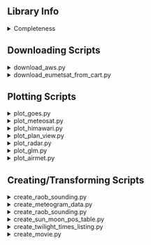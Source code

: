 ## Library Info

<details>
<summary>Completeness</summary>

| Script | Completeness | Next Goal |
|---|---|---|
|`airmet_to_json_wizard.py`| 🟩🟩🟩🟩🟩🟩🟩🟩🟩⬜ | Clean code |
|`create_meteogram_data.py`| 🟩🟩🟩🟩🟩⬜⬜⬜⬜⬜ | Model support (ERA5/GFS/WRF/+), other variables, clean code |
|`create_movie.py`| 🟩🟩🟩🟩🟩🟩🟩⬜⬜⬜ | Clean code, options for more video formats |
|`create_raob_sounding.py`| 🟩🟩🟩🟩⬜⬜⬜⬜⬜⬜ | Model support (GFS/WRF/+), clean code |
|`create_sun_moon_pos_table.py`| 🟩🟩🟩🟩🟩🟩🟩🟩🟩⬜ | Elevation support |
|`create_twilight_times_listing.py`| 🟩🟩🟩🟩🟩🟩🟩🟩🟩⬜ | Elevation support, clean code |
|`download_aws.py`| 🟩🟩🟩🟩🟩🟩🟩⬜⬜⬜ | Clean code, model forecast data support |
|`download_eumetsat_from_cart.py`| 🟩🟩🟩🟩🟩🟩🟩🟩⬜⬜ | Clean code |
|`plot_airmet.py`| 🟩🟩🟩🟩⬜⬜⬜⬜⬜⬜ | Clean code, make more general purpose (CSIGs, etc) |
|`plot_cross_section.py`| 🟩⬜⬜⬜⬜⬜⬜⬜⬜⬜ | Build functionality |
|`plot_glm.py`| 🟩🟩🟩🟩🟩🟩🟩⬜⬜⬜ | Clean code, update |
|`plot_goes.py`| 🟩🟩🟩🟩🟩🟩🟩🟩⬜⬜ | Clean code, add in addl. composites |
|`plot_himawari.py`| 🟩🟩🟩🟩🟩🟩🟩⬜⬜⬜ | Clean code, add in addl. composites |
|`plot_meteosat.py`| 🟩🟩🟩🟩🟩🟩🟩⬜⬜⬜ | Clean code, add in addl. composites |
|`plot_plan_view.py`| 🟩🟩🟩🟩🟩⬜⬜⬜⬜⬜ | Model support (GFS/WRF/+), surface-level support, addl. variables |
|`plot_radar.py`| 🟩🟩🟩🟩🟩🟩⬜⬜⬜⬜ | Variable suppport |

</details>

## Downloading Scripts

<details>
<summary>download_aws.py</summary>

A script to download certain products from AWS S3 buckets.

> [!NOTE]
> Implemented products are: Multiband ABI and GLM data from GOES 16, 17, and 18,
> AHI data from Himawari 8 and 9, zero-hour analysis data from the GFS and HRRR models,
> Level 2 NEXRAD data by radar ID, and multi-radar multi-sensor data.

Output → Files downloaded from AWS of the selected product, filtered by time.

Options

| Option | Variable/Flag | Input | Description | 
|---|---|---|---|
| save_directory | _(required)_ | path | Directory to save downloaded files to |
| satellite | -s, --satellite | goes16, goes17, goes18, goes16-glm, goes17-glm, goes18-glm, hw8, hw9 | Specify a satellite product to download |
| model | -m, --model | gfs-anl, hrrr-anl | Specify a model product to download |
| radar | -r, --radar | radar_id (string) | Specify a radar to download data from ("mrms" for MRMS data) |
| start_time | --start-time | yyyy mm dd hh mm (int) | Download data starting at this time |
| end_time | --end-time | yyyy mm dd hh mm (int) | Download data until this time |
| around_time | --around-time | yyyy mm dd hh mm hr_del (int) | Download data around this time, with the length of the window specified by an hour delta |

</details>

<details>
<summary>download_eumetsat_from_cart.py</summary>

A script to download products from the EUMETSAT data store, via a saved cart file. 

Input → Saved "cart" file(s) from data.eumetsat.int, in XML format.

In order to get a saved cart file, the following steps must be taken:
1. Navigate to the desired product, and save the desired product times to your "cart".
2. Navigate to the cart page, and click "download cart".
3. Save the contents of the cart to an XML file.

Output → Files downloaded from EUMETSAT of the selected product, filtered by time.

Options

| Option | Variable/Flag | Input | Description | 
|---|---|---|---|
| input_file_directory | _(required)_ | path | Directory to read input files from |
| save_directory | _(required)_ | path | Directory to save downloaded files to |
| api_key | _(required)_ | api_key (string) | An API key to be used to download the files |

> [!IMPORTANT]
> An API key is required to download files using this script. It can be found at the following 
> page after making an account: https://api.eumetsat.int/api-key/. API keys are only valid for one hour.

</details>

## Plotting Scripts

<details>
<summary>plot_goes.py</summary>

A script to plot products from GOES satellites, including single-band
channels and certain composite products.

Input → Multi-band GOES data files ("ABI-MCMIPC")
	   (Default file type downloaded from AWS script)

Output → A series of images that plot the selected product, one image
    per input file.

Options

| Option | Variable/Flag | Input | Description | 
|---|---|---|---|
| input_file_directory | _(required)_ | path | Directory to read input files from |
| save_directory | _(required)_ | path | Directory to save output to |
| band | -b, --band | band no. (int) | Specify a band to plot |
| composite | -c, --composite | product (String) | Specify a composite product to plot |
| bbox | --bbox | N S E W (int) | Specify the bounding box for the image in decimal lat-lon |
| center | --center | lat lon rad (float) | Automatically center the bounding box of the image around a point, with a given radius |
| points_from_file | --points-from-file | path | Specify a CSV file to read in points from, to be annotated on the plot. CSV must be in format: lat,lon,marker,label |
| pallete | -p, --pallete | pallete (String) | Specify the color pallete to be used for the image (*single band only*)
| show_colorbar | -cb, --show-colorbar | _None_ | Flag to turn on display of colorbar, for either albedo or brightness temperature (*single band only*)
| pixel_value | -pv, --pixel-value | _None_ | Flag to turn on display of pixel values, for either albedo or brightness temperature (*single band only*)

Notes
- A satellite band **or** a composite product must be specified, not both.
</details>

<details>
<summary>plot_meteosat.py</summary>

A script to plot products from GOES satellites, including single-band
channels and certain composite products.

Input → Multi-band GOES data files ("ABI-MCMIPC")
	   (Default file type downloaded from AWS script)

Output → A series of images that plot the selected product, one image
    per input file.

Options

| Option | Variable/Flag | Input | Description | 
|---|---|---|---|
| input_file_directory | _(required)_ | path | Directory to read input files from |
| save_directory | _(required)_ | path | Directory to save output to |
| band | -b, --band | band no. (int) | Specify a band to plot |
| composite | -c, --composite | product (String) | Specify a composite product to plot |
| bbox | --bbox | N S E W (int) | Specify the bounding box for the image in decimal lat-lon |
| center | --center | lat lon rad (float) | Automatically center the bounding box of the image around a point, with a given radius |
| points_from_file | --points-from-file | path | Specify a CSV file to read in points from, to be annotated on the plot. CSV must be in format: lat,lon,marker,label |
| pallete | -p, --pallete | pallete (String) | Specify the color pallete to be used for the image (*single band only*)
| show_colorbar | -cb, --show-colorbar | _None_ | Flag to turn on display of colorbar, for either albedo or brightness temperature (*single band only*)
| pixel_value | -pv, --pixel-value | _None_ | Flag to turn on display of pixel values, for either albedo or brightness temperature (*single band only*)

Notes
- A satellite band **or** a composite product must be specified, not both.
</details>

<details>
<summary>plot_himawari.py</summary>

A script to plot products from GOES satellites, including single-band
channels and certain composite products.

Input → Multi-band GOES data files ("ABI-MCMIPC")
	   (Default file type downloaded from AWS script)

Output → A series of images that plot the selected product, one image
    per input file.

Options

| Option | Variable/Flag | Input | Description | 
|---|---|---|---|
| input_file_directory | _(required)_ | path | Directory to read input files from |
| save_directory | _(required)_ | path | Directory to save output to |
| band | -b, --band | band no. (int) | Specify a band to plot |
| composite | -c, --composite | product (String) | Specify a composite product to plot |
| bbox | --bbox | N S E W (int) | Specify the bounding box for the image in decimal lat-lon |
| center | --center | lat lon rad (float) | Automatically center the bounding box of the image around a point, with a given radius |
| points_from_file | --points-from-file | path | Specify a CSV file to read in points from, to be annotated on the plot. CSV must be in format: lat,lon,marker,label |
| pallete | -p, --pallete | pallete (String) | Specify the color pallete to be used for the image (*single band only*)
| show_colorbar | -cb, --show-colorbar | _None_ | Flag to turn on display of colorbar, for either albedo or brightness temperature (*single band only*)
| pixel_value | -pv, --pixel-value | _None_ | Flag to turn on display of pixel values, for either albedo or brightness temperature (*single band only*)

Notes
- A satellite band **or** a composite product must be specified, not both.
</details>

<details>
<summary>plot_plan_view.py</summary>

A script to plot products from GOES satellites, including single-band
channels and certain composite products.

Input → Multi-band GOES data files ("ABI-MCMIPC")
	   (Default file type downloaded from AWS script)

Output → A series of images that plot the selected product, one image
    per input file.

Options

| Option | Variable/Flag | Input | Description | 
|---|---|---|---|
| input_file_directory | _(required)_ | path | Directory to read input files from |
| save_directory | _(required)_ | path | Directory to save output to |
| band | -b, --band | band no. (int) | Specify a band to plot |
| composite | -c, --composite | product (String) | Specify a composite product to plot |
| bbox | --bbox | N S E W (int) | Specify the bounding box for the image in decimal lat-lon |
| center | --center | lat lon rad (float) | Automatically center the bounding box of the image around a point, with a given radius |
| points_from_file | --points-from-file | path | Specify a CSV file to read in points from, to be annotated on the plot. CSV must be in format: lat,lon,marker,label |
| pallete | -p, --pallete | pallete (String) | Specify the color pallete to be used for the image (*single band only*)
| show_colorbar | -cb, --show-colorbar | _None_ | Flag to turn on display of colorbar, for either albedo or brightness temperature (*single band only*)
| pixel_value | -pv, --pixel-value | _None_ | Flag to turn on display of pixel values, for either albedo or brightness temperature (*single band only*)

Notes
- A satellite band **or** a composite product must be specified, not both.
</details>

<details>
<summary>plot_radar.py</summary>

A script to plot products from GOES satellites, including single-band
channels and certain composite products.

Input → Multi-band GOES data files ("ABI-MCMIPC")
	   (Default file type downloaded from AWS script)

Output → A series of images that plot the selected product, one image
    per input file.

Options

| Option | Variable/Flag | Input | Description | 
|---|---|---|---|
| input_file_directory | _(required)_ | path | Directory to read input files from |
| save_directory | _(required)_ | path | Directory to save output to |
| band | -b, --band | band no. (int) | Specify a band to plot |
| composite | -c, --composite | product (String) | Specify a composite product to plot |
| bbox | --bbox | N S E W (int) | Specify the bounding box for the image in decimal lat-lon |
| center | --center | lat lon rad (float) | Automatically center the bounding box of the image around a point, with a given radius |
| points_from_file | --points-from-file | path | Specify a CSV file to read in points from, to be annotated on the plot. CSV must be in format: lat,lon,marker,label |
| pallete | -p, --pallete | pallete (String) | Specify the color pallete to be used for the image (*single band only*)
| show_colorbar | -cb, --show-colorbar | _None_ | Flag to turn on display of colorbar, for either albedo or brightness temperature (*single band only*)
| pixel_value | -pv, --pixel-value | _None_ | Flag to turn on display of pixel values, for either albedo or brightness temperature (*single band only*)

Notes
- A satellite band **or** a composite product must be specified, not both.
</details>

<details>
<summary>plot_glm.py</summary>

A script to plot data from the Geostationary Lightning Mapper (GLM) located on GOES satellites, 
for either single time-steps or cumulative time-steps.

Input → GLM data files ("GLM-L2-LCFA")
     (Default file type downloaded from AWS script)

Output → A series of images that plot the selected product, one image
    per input file.

Options

| Option | Variable/Flag | Input | Description | 
|---|---|---|---|
| input_file_directory | _(required)_ | path | Directory to read input files from |
| save_directory | _(required)_ | path | Directory to save output to |
| single | -s, --single | _None_ | Specify plotting of flashes at single time-steps only (i.e. every 20 sec.) |
| composite | -c, --composite | minutes (int) | Specify plotting of all flashes in a rolling time period (default is 20 min)|
| bbox | --bbox | N S E W (float) | Specify the bounding box for the image in decimal lat-lon |
| center | --center | lat lon rad (float) | Automatically center the bounding box of the image around a point, with a given radius |
| points_from_file | --points-from-file | path | Specify a CSV file to read in points from, to be annotated on the plot. CSV must be in format: lat,lon,marker,label |
| save_kmz | --save-kmz | _None_ | Flag to save all detected flashes in a KMZ |

</details>

<details>
<summary>plot_airmet.py</summary>

A script to create a movie from a series of images, in mp4 format.

Input → A series of images

Output → An mp4 video at a specified framerate

Options

| Option | Variable/Flag | Input | Description | 
|---|---|---|---|
| input_file_directory | _(required)_ | path | Directory to read input files from |
| save_directory | _(required)_ | path | Directory to save output to |
| title | -t, --title | title (string) | Specify the title of the movie (default is "Movie[.mp4]") |
| fps | --fps | fps (int) | Specify the frames per second of the video |

</details>


## Creating/Transforming Scripts

<details>
<summary>create_raob_sounding.py</summary>

A script to create a series of "soundings" (vertical profiles) of data from a model,
specifically for the program RAOB (in RAOB CSV format).

Input → Model data files

> [!Note]
> Currently only ERA5 and HRRR analysis files are supported.

Output → A sounding or soundings, depending on the processing mode selected.

Options

| Option | Variable/Flag | Input | Description | 
|---|---|---|---|
| input_file_directory | _(required)_ | path | Directory to read input files from |
| save_directory | _(required)_ | path | Directory to save output to |
| model | _(required)_ | _hrrr_, _gfs_, _era5_,  or _wrf_ | Specify which model is being used as input data |
| wrf_input_freq | --wrf-input-freq | freq_str (str) | If using WRF data, specify the temporal frequency of the data in Pandas "freq" strings. This should be the same as the output timing for that domain.|
| point_sounding | -pt, --point-sounding | lat lon year month day hour minute (float) | **Processing Mode 1:** Automatically select the file closest in time to the given time, and make a sounding at the given coordinates. Only creates a single sounding file. |
| time_height | -th, --time-height | lat lon (float) | **Processing Mode 2:** Iterate through all data files, and produce a sounding at a given point for each file. These soundings can then be directly imported into RAOB to make a time-height diagram. |
| cross_section | -cs, --cross-section | path | **Processing Mode 3:** Using a CSV file containing points and times, iterate through each entry and find the file closest to that time, and make a sounding at that given point. These soundings can then be directly imported into RAOB to make a cross-section diagram |
| skip_duplicates | -d, --skip-duplicates | _None_ | Flag to turn on skipping of creating multiple soundings at the same point. Only useful for cross-section processing mode because RAOB doesn't like multiple soundings at the same point |
| verification_plot | -vp, --verification-plot | _None_ | Flag to generate a plot that can be used to verify the location of the soundings generated |
| grid_points | -gp, --grid-points | _None_ | Flag to save all grid points that are used by the script in a KMZ |

</details>

<details>
<summary>create_meteogram_data.py</summary>

A script to extract surface-level data from a series of data files,
and place that data into a CSV for plotting as a meteogram. Each row
of the CSV has the variables for the point, and a time (which corresponds
to the valid time of the file.)

Input → Model data file(s), in either Grib/Grib2 or NetCDF format 
		(Currently only HRRR model supported)

Output → A CSV containing surface-level data from the specified point,
		for all of the valid times contained in the data files (not
		necissarily ordered). A location verification plot can also be
		produced if desired.

Options

| Option | Variable/Flag | Input | Description | 
|---|---|---|---|
| model | _(required)_ | hrrr, gfs, era5, wrf | Specify data from what model is to be used. Will error or produce undefined result if data format differs from specifed model |
| input_file_directory | _(required)_ | path | Directory to read input files from |
| save_directory | _(required)_ | path | Directory to save output to |
| location | -l, --loc | lat, lon | Specify a point to take the meteogram data from |
| temp_units | -tu, --temperature-units | unit (string) | Specify the unit to be used for temperature/dewpoint |
| wind_units | -wu, --wind-units | unit (string) | Specify the unit to be used for wind speed/gusts |
| pressure_units | -pu, --pressure-units | unit (String) | Specify the unit to be used for pressure |
| verification_plot | -vp, --verification-plot | _None_ | Generate a plot to verify location of meteogram |
| precip_type | -pt, --record-precip-type | _None_ | Record precip type (if available) as a string (*Not Yet Implemented*)
</details>

<details>
<summary>create_raob_sounding.py</summary>

A script to extract surface-level data from a series of data files,
and place that data into a CSV for plotting as a meteogram. Each row
of the CSV has the variables for the point, and a time (which corresponds
to the valid time of the file.)

Input → Model data file(s), in either Grib/Grib2 or NetCDF format 
		(Currently only HRRR model supported)

Output → A CSV containing surface-level data from the specified point,
		for all of the valid times contained in the data files (not
		necissarily ordered). A location verification plot can also be
		produced if desired.

Options

| Option | Variable/Flag | Input | Description | 
|---|---|---|---|
| model | _(required)_ | hrrr, gfs, era5, wrf | Specify data from what model is to be used. Will error or produce undefined result if data format differs from specifed model |
| input_file_directory | _(required)_ | path | Directory to read input files from |
| save_directory | _(required)_ | path | Directory to save output to |
| location | -l, --loc | lat, lon | Specify a point to take the meteogram data from |
| temp_units | -tu, --temperature-units | unit (string) | Specify the unit to be used for temperature/dewpoint |
| wind_units | -wu, --wind-units | unit (string) | Specify the unit to be used for wind speed/gusts |
| pressure_units | -pu, --pressure-units | unit (String) | Specify the unit to be used for pressure |
| verification_plot | -vp, --verification-plot | _None_ | Generate a plot to verify location of meteogram |
| precip_type | -pt, --record-precip-type | _None_ | Record precip type (if available) as a string (*Not Yet Implemented*)
</details>

<details>
<summary>create_sun_moon_pos_table.py</summary>

A script to extract surface-level data from a series of data files,
and place that data into a CSV for plotting as a meteogram. Each row
of the CSV has the variables for the point, and a time (which corresponds
to the valid time of the file.)

Input → Model data file(s), in either Grib/Grib2 or NetCDF format 
		(Currently only HRRR model supported)

Output → A CSV containing surface-level data from the specified point,
		for all of the valid times contained in the data files (not
		necissarily ordered). A location verification plot can also be
		produced if desired.

Options

| Option | Variable/Flag | Input | Description | 
|---|---|---|---|
| model | _(required)_ | hrrr, gfs, era5, wrf | Specify data from what model is to be used. Will error or produce undefined result if data format differs from specifed model |
| input_file_directory | _(required)_ | path | Directory to read input files from |
| save_directory | _(required)_ | path | Directory to save output to |
| location | -l, --loc | lat, lon | Specify a point to take the meteogram data from |
| temp_units | -tu, --temperature-units | unit (string) | Specify the unit to be used for temperature/dewpoint |
| wind_units | -wu, --wind-units | unit (string) | Specify the unit to be used for wind speed/gusts |
| pressure_units | -pu, --pressure-units | unit (String) | Specify the unit to be used for pressure |
| verification_plot | -vp, --verification-plot | _None_ | Generate a plot to verify location of meteogram |
| precip_type | -pt, --record-precip-type | _None_ | Record precip type (if available) as a string (*Not Yet Implemented*)
</details>

<details>
<summary>create_twilight_times_listing.py</summary>

A script to extract surface-level data from a series of data files,
and place that data into a CSV for plotting as a meteogram. Each row
of the CSV has the variables for the point, and a time (which corresponds
to the valid time of the file.)

Input → Model data file(s), in either Grib/Grib2 or NetCDF format 
		(Currently only HRRR model supported)

Output → A CSV containing surface-level data from the specified point,
		for all of the valid times contained in the data files (not
		necissarily ordered). A location verification plot can also be
		produced if desired.

Options

| Option | Variable/Flag | Input | Description | 
|---|---|---|---|
| model | _(required)_ | hrrr, gfs, era5, wrf | Specify data from what model is to be used. Will error or produce undefined result if data format differs from specifed model |
| input_file_directory | _(required)_ | path | Directory to read input files from |
| save_directory | _(required)_ | path | Directory to save output to |
| location | -l, --loc | lat, lon | Specify a point to take the meteogram data from |
| temp_units | -tu, --temperature-units | unit (string) | Specify the unit to be used for temperature/dewpoint |
| wind_units | -wu, --wind-units | unit (string) | Specify the unit to be used for wind speed/gusts |
| pressure_units | -pu, --pressure-units | unit (String) | Specify the unit to be used for pressure |
| verification_plot | -vp, --verification-plot | _None_ | Generate a plot to verify location of meteogram |
| precip_type | -pt, --record-precip-type | _None_ | Record precip type (if available) as a string (*Not Yet Implemented*)
</details>

<details>
<summary>create_movie.py</summary>

A script to create a movie from a series of images, in mp4 format.

Input → A series of images

Output → An mp4 video at a specified framerate

Options

| Option | Variable/Flag | Input | Description | 
|---|---|---|---|
| input_file_directory | _(required)_ | path | Directory to read input files from |
| save_directory | _(required)_ | path | Directory to save output to |
| title | -t, --title | title (string) | Specify the title of the movie (default is "Movie[.mp4]") |
| fps | --fps | fps (int) | Specify the frames per second of the video |

</details>
